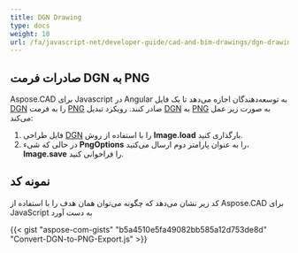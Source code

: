 ```yaml
---
title: DGN Drawing
type: docs
weight: 10
url: /fa/javascript-net/developer-guide/cad-and-bim-drawings/dgn-drawing/
---
```


## **صادرات فرمت DGN به PNG**

Aspose.CAD برای Javascript در Angular به توسعه‌دهندگان اجازه می‌دهد تا یک فایل [DGN](https://docs.fileformat.com/cad/dgn/) را به فرمت [PNG](https://docs.fileformat.com/image/png/) صادر کنند.
رویکرد تبدیل [DGN](https://docs.fileformat.com/cad/dgn/) به [PNG](https://docs.fileformat.com/image/png/) به صورت زیر عمل می‌کند:

1. فایل طراحی [DGN](https://docs.fileformat.com/cad/dgn/) را با استفاده از روش **Image.load** بارگذاری کنید.
2. در حالی که شیء **PngOptions** را به عنوان پارامتر دوم ارسال می‌کنید، **Image.save** را فراخوانی کنید.

## نمونه کد

کد زیر نشان می‌دهد که چگونه می‌توان همان هدف را با استفاده از Aspose.CAD برای JavaScript به دست آورد

{{< gist "aspose-com-gists" "b5a4510e5fa49082bb585a12d753de8d" "Convert-DGN-to-PNG-Export.js" >}}
